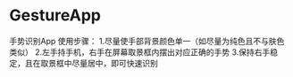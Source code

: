 # GestureApp
手势识别App
使用步骤：
  1.尽量使手部背景颜色单一（如尽量为纯色且不与肤色类似）
  2.左手持手机，右手在屏幕取景框内摆出对应正确的手势
  3.保持右手稳定，且在取景框中尽量居中，即可快速识别
